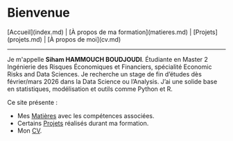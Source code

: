 # Bienvenue

<nav>
  [Accueil](index.md) | 
  [À propos de ma formation](matieres.md) | 
  [Projets](projets.md) | 
  [À propos de moi](cv.md)
</nav>

---

Je m'appelle **Siham HAMMOUCH BOUDJOUDI**. Étudiante en Master 2 Ingénierie des Risques Économiques et Financiers, spécialité Economic Risks and Data Sciences. Je recherche un stage de fin d’études dès février/mars 2026 dans la Data Science ou l’Analysis. 
J’ai une solide base en statistiques, modélisation et outils comme Python et R.

Ce site présente :
- Mes [Matières](matieres.md)  avec les compétences associées. 
- Certains [Projets](projets.md) réalisés durant ma formation. 
- Mon [CV](cv.md). 
